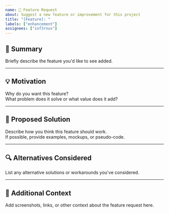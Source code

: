 ```yaml
---
name: 🚀 Feature Request
about: Suggest a new feature or improvement for this project
title: "[Feature]: "
labels: ["enhancement"]
assignees: ["inf3rnus"]
---
```


## 🧩 Summary

Briefly describe the feature you'd like to see added.

---

## 💡 Motivation

Why do you want this feature?  
What problem does it solve or what value does it add?

---

## 🧠 Proposed Solution

Describe how you think this feature should work.  
If possible, provide examples, mockups, or pseudo-code.

---

## 🔍 Alternatives Considered

List any alternative solutions or workarounds you've considered.

---

## 📸 Additional Context

Add screenshots, links, or other context about the feature request here.

